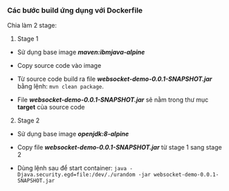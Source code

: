 ### Các bước build ứng dụng với Dockerfile

Chia làm 2 stage:

1. Stage 1

- Sử dụng base image ***maven:ibmjava-alpine***

- Copy source code vào image

- Từ source code build ra file ***websocket-demo-0.0.1-SNAPSHOT.jar*** bằng lệnh: `mvn clean package`.

- File ***websocket-demo-0.0.1-SNAPSHOT.jar*** sẽ nằm trong thư mục **target** của source code

2. Stage 2

- Sử dụng base image ***openjdk:8-alpine***

- Copy file ***websocket-demo-0.0.1-SNAPSHOT.jar*** từ stage 1 sang stage 2

- Dùng lệnh sau để start container: `java -Djava.security.egd=file:/dev/./urandom -jar websocket-demo-0.0.1-SNAPSHOT.jar`